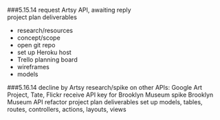 ###5.15.14
request Artsy API, awaiting reply  
project plan deliverables
* research/resources
* concept/scope
* open git repo
* set up Heroku host
* Trello planning board
* wireframes
* models

###5.16.14
decline by Artsy
research/spike on other APIs: Google Art Project, Tate, Flickr
receive API key for Brooklyn Museum
spike Brooklyn Museum API
refactor project plan deliverables
set up models, tables, routes, controllers, actions, layouts, views

